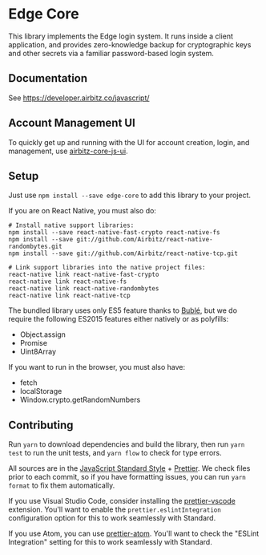 # Edge Core

This library implements the Edge login system. It runs inside a client application, and provides zero-knowledge backup for cryptographic keys and other secrets via a familiar password-based login system.

## Documentation

See https://developer.airbitz.co/javascript/

## Account Management UI

To quickly get up and running with the UI for account creation, login, and management, use [airbitz-core-js-ui](https://github.com/Airbitz/airbitz-core-js-ui/).

## Setup

Just use `npm install --save edge-core` to add this library to your project.

If you are on React Native, you must also do:

    # Install native support libraries:
    npm install --save react-native-fast-crypto react-native-fs
    npm install --save git://github.com/Airbitz/react-native-randombytes.git
    npm install --save git://github.com/Airbitz/react-native-tcp.git

    # Link support libraries into the native project files:
    react-native link react-native-fast-crypto
    react-native link react-native-fs
    react-native link react-native-randombytes
    react-native link react-native-tcp

The bundled library uses only ES5 feature thanks to [Bublé](https://buble.surge.sh), but we do require the following ES2015 features either natively or as polyfills:

* Object.assign
* Promise
* Uint8Array

If you want to run in the browser, you must also have:

* fetch
* localStorage
* Window.crypto.getRandomNumbers

## Contributing

Run `yarn` to download dependencies and build the library, then run `yarn test` to run the unit tests, and `yarn flow` to check for type errors.

All sources are in the [JavaScript Standard Style](http://standardjs.com/) + [Prettier](https://prettier.io/). We check files prior to each commit, so if you have formatting issues, you can run `yarn format` to fix them automatically.

If you use Visual Studio Code, consider installing the [prettier-vscode](https://marketplace.visualstudio.com/items?itemName=esbenp.prettier-vscode) extension. You'll want to enable the `prettier.eslintIntegration` configuration option for this to work seamlessly with Standard.

If you use Atom, you can use [prettier-atom](https://atom.io/packages/prettier-atom). You'll want to check the "ESLint Integration" setting for this to work seamlessly with Standard.
